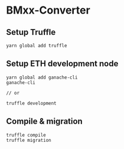 # BMxx-Converter

## Setup Truffle

```
yarn global add truffle
```


## Setup ETH development node
```
yarn global add ganache-cli
ganache-cli

// or

truffle development

```

## Compile & migration
```
truffle compile
truffle migration
```